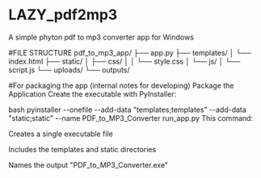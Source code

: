 # LAZY_pdf2mp3
A simple phyton pdf to mp3 converter app for Windows

#FILE STRUCTURE
pdf_to_mp3_app/
├── app.py
├── templates/
│   └── index.html
├── static/
│   ├── css/
│   │   └── style.css
│   └── js/
│       └── script.js
└── uploads/
└── outputs/

#For packaging the app
(internal notes for developing)
Package the Application
Create the executable with PyInstaller:

bash
pyinstaller --onefile --add-data "templates;templates" --add-data "static;static" --name PDF_to_MP3_Converter run_app.py
This command:

Creates a single executable file

Includes the templates and static directories

Names the output "PDF_to_MP3_Converter.exe"